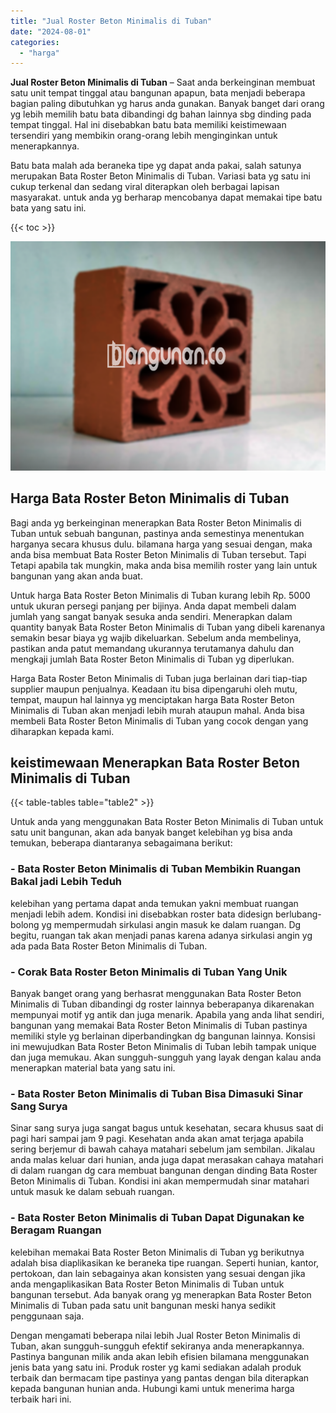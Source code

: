 ```yaml
---
title: "Jual Roster Beton Minimalis di Tuban"
date: "2024-08-01"
categories: 
  - "harga"
---
```


**Jual Roster Beton Minimalis di Tuban** – Saat anda berkeinginan membuat satu unit tempat tinggal atau bangunan apapun, bata menjadi beberapa bagian paling dibutuhkan yg harus anda gunakan. Banyak banget dari orang yg lebih memilih batu bata dibandingi dg bahan lainnya sbg dinding pada tempat tinggal. Hal ini disebabkan batu bata memiliki keistimewaan tersendiri yang membikin orang-orang lebih menginginkan untuk menerapkannya.

Batu bata malah ada beraneka tipe yg dapat anda pakai, salah satunya merupakan Bata Roster Beton Minimalis di Tuban. Variasi bata yg satu ini cukup terkenal dan sedang viral diterapkan oleh berbagai lapisan masyarakat. untuk anda yg berharap mencobanya dapat memakai tipe batu bata yang satu ini.

{{< toc >}}

![Jual Roster Beton Minimalis di Tuban](/images/bata-roster-minimalis-27.png)

## Harga Bata Roster Beton Minimalis di Tuban

Bagi anda yg berkeinginan menerapkan Bata Roster Beton Minimalis di Tuban untuk sebuah bangunan, pastinya anda semestinya menentukan harganya secara khusus dulu. bilamana harga yang sesuai dengan, maka anda bisa membuat Bata Roster Beton Minimalis di Tuban tersebut. Tapi Tetapi apabila tak mungkin, maka anda bisa memilih roster yang lain untuk bangunan yang akan anda buat.

Untuk harga Bata Roster Beton Minimalis di Tuban kurang lebih Rp. 5000 untuk ukuran persegi panjang per bijinya. Anda dapat membeli dalam jumlah yang sangat banyak sesuka anda sendiri. Menerapkan dalam quantity banyak Bata Roster Beton Minimalis di Tuban yang dibeli karenanya semakin besar biaya yg wajib dikeluarkan. Sebelum anda membelinya, pastikan anda patut memandang ukurannya terutamanya dahulu dan mengkaji jumlah Bata Roster Beton Minimalis di Tuban yg diperlukan.

Harga Bata Roster Beton Minimalis di Tuban juga berlainan dari tiap-tiap supplier maupun penjualnya. Keadaan itu bisa dipengaruhi oleh mutu, tempat, maupun hal lainnya yg menciptakan harga Bata Roster Beton Minimalis di Tuban akan menjadi lebih murah ataupun mahal. Anda bisa membeli Bata Roster Beton Minimalis di Tuban yang cocok dengan yang diharapkan kepada kami.

## keistimewaan Menerapkan Bata Roster Beton Minimalis di Tuban

{{< table-tables table="table2" >}}

Untuk anda yang menggunakan Bata Roster Beton Minimalis di Tuban untuk satu unit bangunan, akan ada banyak banget kelebihan yg bisa anda temukan, beberapa diantaranya sebagaimana berikut:

### \- Bata Roster Beton Minimalis di Tuban Membikin Ruangan Bakal jadi Lebih Teduh

kelebihan yang pertama dapat anda temukan yakni membuat ruangan menjadi lebih adem. Kondisi ini disebabkan roster bata didesign berlubang-bolong yg mempermudah sirkulasi angin masuk ke dalam ruangan. Dg begitu, ruangan tak akan menjadi panas karena adanya sirkulasi angin yg ada pada Bata Roster Beton Minimalis di Tuban.

### \- Corak Bata Roster Beton Minimalis di Tuban Yang Unik

Banyak banget orang yang berhasrat menggunakan Bata Roster Beton Minimalis di Tuban dibandingi dg roster lainnya beberapanya dikarenakan mempunyai motif yg antik dan juga menarik. Apabila yang anda lihat sendiri, bangunan yang memakai Bata Roster Beton Minimalis di Tuban pastinya memiliki style yg berlainan diperbandingkan dg bangunan lainnya. Konsisi ini mewujudkan Bata Roster Beton Minimalis di Tuban lebih tampak unique dan juga memukau. Akan sungguh-sungguh yang layak dengan kalau anda menerapkan material bata yang satu ini.

### \- Bata Roster Beton Minimalis di Tuban Bisa Dimasuki Sinar Sang Surya

Sinar sang surya juga sangat bagus untuk kesehatan, secara khusus saat di pagi hari sampai jam 9 pagi. Kesehatan anda akan amat terjaga apabila sering berjemur di bawah cahaya matahari sebelum jam sembilan. Jikalau anda malas keluar dari hunian, anda juga dapat merasakan cahaya matahari di dalam ruangan dg cara membuat bangunan dengan dinding Bata Roster Beton Minimalis di Tuban. Kondisi ini akan mempermudah sinar matahari untuk masuk ke dalam sebuah ruangan.

### \- Bata Roster Beton Minimalis di Tuban Dapat Digunakan ke Beragam Ruangan

kelebihan memakai Bata Roster Beton Minimalis di Tuban yg berikutnya adalah bisa diaplikasikan ke beraneka tipe ruangan. Seperti hunian, kantor, pertokoan, dan lain sebagainya akan konsisten yang sesuai dengan jika anda mengaplikasikan Bata Roster Beton Minimalis di Tuban untuk bangunan tersebut. Ada banyak orang yg menerapkan Bata Roster Beton Minimalis di Tuban pada satu unit bangunan meski hanya sedikit penggunaan saja.

Dengan mengamati beberapa nilai lebih Jual Roster Beton Minimalis di Tuban, akan sungguh-sungguh efektif sekiranya anda menerapkannya. Pastinya bangunan milik anda akan lebih efisien bilamana menggunakan jenis bata yang satu ini. Produk roster yg kami sediakan adalah produk terbaik dan bermacam tipe pastinya yang pantas dengan bila diterapkan kepada bangunan hunian anda. Hubungi kami untuk menerima harga terbaik hari ini.
